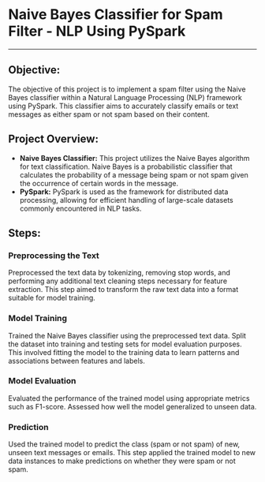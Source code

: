 # Naive Bayes Classifier for Spam Filter - NLP Using PySpark

---

## Objective:
The objective of this project is to implement a spam filter using the Naive Bayes classifier within a Natural Language Processing (NLP) framework using PySpark. This classifier aims to accurately classify emails or text messages as either spam or not spam based on their content.

## Project Overview:
- **Naive Bayes Classifier:** This project utilizes the Naive Bayes algorithm for text classification. Naive Bayes is a probabilistic classifier that calculates the probability of a message being spam or not spam given the occurrence of certain words in the message.
- **PySpark:** PySpark is used as the framework for distributed data processing, allowing for efficient handling of large-scale datasets commonly encountered in NLP tasks.

## Steps:
### Preprocessing the Text
Preprocessed the text data by tokenizing, removing stop words, and performing any additional text cleaning steps necessary for feature extraction. This step aimed to transform the raw text data into a format suitable for model training.

### Model Training
Trained the Naive Bayes classifier using the preprocessed text data. Split the dataset into training and testing sets for model evaluation purposes. This involved fitting the model to the training data to learn patterns and associations between features and labels.

### Model Evaluation
Evaluated the performance of the trained model using appropriate metrics such as F1-score. Assessed how well the model generalized to unseen data.

### Prediction
Used the trained model to predict the class (spam or not spam) of new, unseen text messages or emails. This step applied the trained model to new data instances to make predictions on whether they were spam or not spam.
